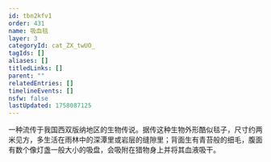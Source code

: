 ```yaml
---
id: tbn2kfv1
order: 431
name: 吸血毯
layer: 3
categoryId: cat_ZX_twUO_
tagIds: []
aliases: []
titledLinks: []
parent: ""
relatedEntries: []
timelineEvents: []
nsfw: false
lastUpdated: 1758087125
---
```


一种流传于我国西双版纳地区的生物传说。据传这种生物外形酷似毯子，尺寸约两米见方，多生活在雨林中的深潭里或岩层的缝隙里；背面生有青苔般的细毛，腹面有数个像灯盏一般大小的吸盘，会吸附在猎物身上并将其血液吸干。
